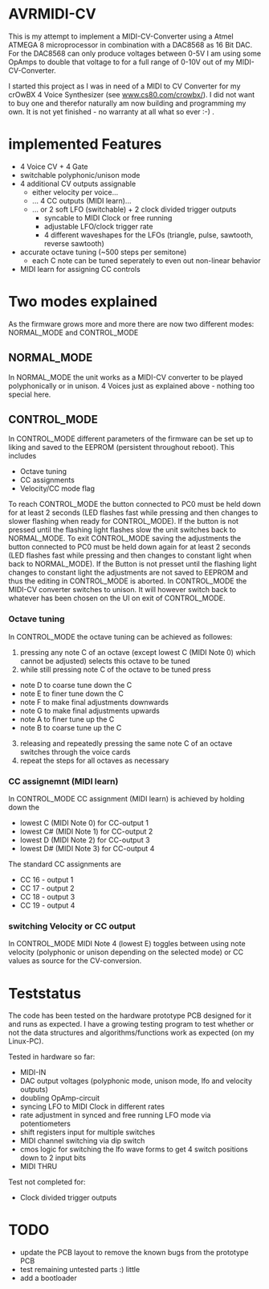 AVRMIDI-CV
==========

This is my attempt to implement a MIDI-CV-Converter using a Atmel ATMEGA 8 microprocessor in combination with a DAC8568 as 16 Bit DAC. For the DAC8568 can only produce voltages between 0-5V I  am using some OpAmps to double that voltage to for a full range of 0-10V out of my MIDI-CV-Converter.

I started this project as I was in need of a MIDI to CV Converter for my crOwBX 4 Voice Synthesizer (see www.cs80.com/crowbx/). I did not want to buy one and therefor naturally am now building and programming my own.
It is not yet finished - no warranty at all what so ever :-) .

implemented Features
====================

* 4 Voice CV + 4 Gate
* switchable polyphonic/unison mode
* 4 additional CV outputs assignable
  * either velocity per voice...
  * ... 4 CC outputs (MIDI learn)...
  * ... or 2 soft LFO (switchable) + 2 clock divided trigger outputs
    * syncable to MIDI Clock or free running
    * adjustable LFO/clock trigger rate
    * 4 different waveshapes for the LFOs (triangle, pulse, sawtooth, reverse sawtooth)
* accurate octave tuning (~500 steps per semitone)
  * each C note can be tuned seperately to even out non-linear behavior
* MIDI learn for assigning CC controls

Two modes explained
===================
As the firmware grows more and more there are now two different modes: NORMAL\_MODE and CONTROL\_MODE
## NORMAL\_MODE
In NORMAL\_MODE the unit works as a MIDI-CV converter to be played polyphonically or in unison. 4 Voices just as explained above - nothing too special here.
## CONTROL\_MODE
In CONTROL\_MODE different parameters of the firmware can be set up to liking and saved to the EEPROM (persistent throughout reboot).
This includes
* Octave tuning
* CC assignments
* Velocity/CC mode flag

To reach CONTROL\_MODE the button connected to PC0 must be held down for at least 2 seconds (LED flashes fast while pressing and then changes to slower flashing when ready for CONTROL\_MODE). If the button is not pressed until the flashing light flashes slow the unit switches back to NORMAL\_MODE.
To exit CONTROL\_MODE saving the adjustments the button connected to PC0 must be held down again for at least 2 seconds (LED flashes fast while pressing and then changes to constant light when back to NORMAL\_MODE). If the Button is not presset until the flashing light changes to constant light the adjustments are not saved to EEPROM and thus the editing in CONTROL\_MODE is aborted.
In CONTROL\_MODE the MIDI-CV converter switches to unison. It will however switch back to whatever has been chosen on the UI on exit of CONTROL\_MODE.

### Octave tuning
In CONTROL\_MODE the octave tuning can be achieved as followes:
1. pressing any note C of an octave (except lowest C (MIDI Note 0) which cannot be adjusted) selects this octave to be tuned
2. while still pressing note C of the octave to be tuned press
  * note D to coarse tune down the C
  * note E to finer tune down the C
  * note F to make final adjustments downwards
  * note G to make final adjustments upwards
  * note A to finer tune up the C
  * note B to coarse tune up the C
3. releasing and repeatedly pressing the same note C of an octave switches through the voice cards
4. repeat the steps for all octaves as necessary

### CC assignemnt (MIDI learn)
In CONTROL\_MODE CC assignment (MIDI learn) is achieved by holding down the 
* lowest C (MIDI Note 0) for CC-output 1
* lowest C# (MIDI Note 1) for CC-output 2
* lowest D (MIDI Note 2) for CC-output 3
* lowest D# (MIDI Note 3) for CC-output 4

The standard CC assignments are
* CC 16 - output 1
* CC 17 - output 2
* CC 18 - output 3
* CC 19 - output 4

### switching Velocity or CC output
In CONTROL\_MODE MIDI Note 4 (lowest E) toggles between using note velocity (polyphonic or unison depending on the selected mode) or CC values as source for the CV-conversion.


Teststatus
==========

The code has been tested on the hardware prototype PCB designed for it and runs as expected.
I have a growing testing program to test whether or not the data structures and algorithms/functions work as expected (on my Linux-PC).

Tested in hardware so far:
* MIDI-IN
* DAC output voltages (polyphonic mode, unison mode, lfo and velocity outputs)
* doubling OpAmp-circuit
* syncing LFO to MIDI Clock in different rates
* rate adjustment in synced and free running LFO mode via potentiometers
* shift registers input for multiple switches
* MIDI channel switching via dip switch
* cmos logic for switching the lfo wave forms to get 4 switch positions down to 2 input bits
* MIDI THRU

Test not completed for:
* Clock divided trigger outputs

TODO
====
* update the PCB layout to remove the known bugs from the prototype PCB
* test remaining untested parts :) little
* add a bootloader

